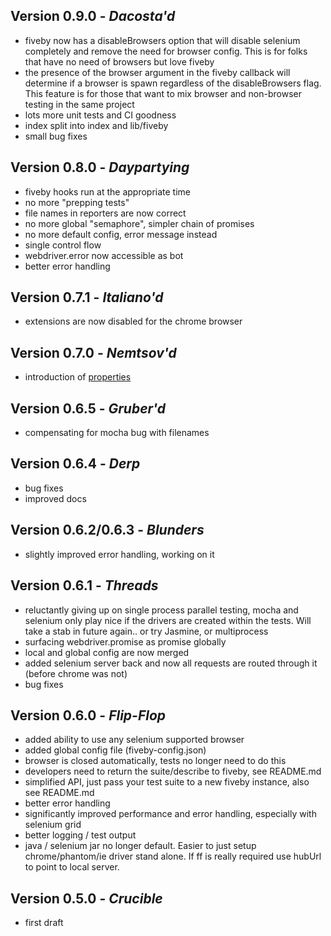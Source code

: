 Version 0.9.0 - *Dacosta'd*
-----------------

- fiveby now has a disableBrowsers option that will disable selenium completely and remove the need for browser config. This is for folks that have no need of browsers but love fiveby
- the presence of the browser argument in the fiveby callback will determine if a browser is spawn regardless of the disableBrowsers flag. This feature is for those that want to mix browser and non-browser testing in the same project
- lots more unit tests and CI goodness
- index split into index and lib/fiveby
- small bug fixes

Version 0.8.0 - *Daypartying*
-----------------

- fiveby hooks run at the appropriate time
- no more "prepping tests"
- file names in reporters are now correct
- no more global "semaphore", simpler chain of promises
- no more default config, error message instead
- single control flow
- webdriver.error now accessible as bot
- better error handling

Version 0.7.1 - *Italiano'd*
-----------------

- extensions are now disabled for the chrome browser

Version 0.7.0 - *Nemtsov'd*
-----------------

- introduction of [properties](/docs/properties.md)

Version 0.6.5 - *Gruber'd*
-----------------

- compensating for mocha bug with filenames

Version 0.6.4 - *Derp*
-----------------

- bug fixes
- improved docs

Version 0.6.2/0.6.3 - *Blunders*
-----------------

- slightly improved error handling, working on it

Version 0.6.1 - *Threads*
-----------------

- reluctantly giving up on single process parallel testing, mocha and selenium only play nice if the drivers are created within the tests. Will take a stab in future again.. or try Jasmine, or multiprocess
- surfacing webdriver.promise as promise globally
- local and global config are now merged
- added selenium server back and now all requests are routed through it (before chrome was not)
- bug fixes


Version 0.6.0 - *Flip-Flop*
-----------------

- added ability to use any selenium supported browser
- added global config file (fiveby-config.json)
- browser is closed automatically, tests no longer need to do this
- developers need to return the suite/describe to fiveby, see README.md
- simplified API, just pass your test suite to a new fiveby instance, also see README.md
- better error handling
- significantly improved performance and error handling, especially with selenium grid
- better logging / test output
- java / selenium jar no longer default. Easier to just setup chrome/phantom/ie driver stand alone. If ff is really required use hubUrl to point to local server.

Version 0.5.0 - *Crucible*
-----------------

- first draft
